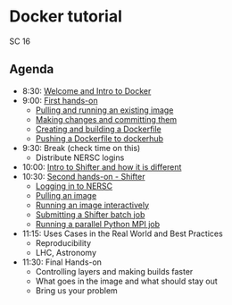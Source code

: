 # Docker tutorial

SC 16

## Agenda

- 8:30: [Welcome and Intro to Docker](00-docker.md)
- 9:00: [First hands-on](01-hands-on.md)
  - [Pulling and running an existing image](01-hands-on.md#pulling-and-running-an-existing-image)
  - [Making changes and committing them](01-hands-on.md#making-changes-and-committing-them)
  - [Creating and building a Dockerfile](01-hands-on.md#creating-and-building-a-dockerfile)
  - [Pushing a Dockerfile to dockerhub](01-hands-on.md#pushing-a-dockerfile-to-dockerhub)
- 9:30: Break (check time on this)
  - Distribute NERSC logins
- 10:00: [Intro to Shifter and how it is different](02-shifter.md)
- 10:30: [Second hands-on - Shifter](03-hands-on.md)
  - [Logging in to NERSC](03-hands-on.md#logging-in-to-nersc)
  - [Pulling an image](03-hands-on.md#pulling-an-image)
  - [Running an image interactively](03-hands-on.md#running-an-image-interactively)
  - [Submitting a Shifter batch job](03-hands-on.md#submitting-a-shifter-batch-job)
  - [Running a parallel Python MPI job](03-hands-on.md#running-a-parallel-python-mpi-job)
- 11:15: Uses Cases in the Real World and Best Practices
  - Reproducibility
  - LHC, Astronomy
- 11:30: Final Hands-on
  - Controlling layers and making builds faster
  - What goes in the image and what should stay out
  - Bring us your problem
